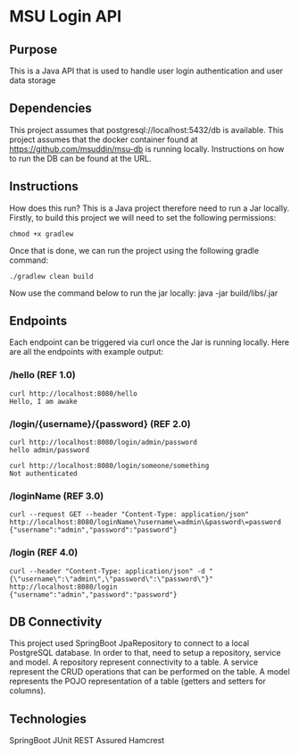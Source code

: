 # MSU Login API

## Purpose
This is a Java API that is used to handle user login authentication and user data storage

## Dependencies
This project assumes that postgresql://localhost:5432/db is available.
This project assumes that the docker container found at https://github.com/msuddin/msu-db is running locally. Instructions on how to run the DB can be found at the URL.

## Instructions
How does this run?
This is a Java project therefore need to run a Jar locally. Firstly, to build this project we will need to set the following permissions:
```
chmod +x gradlew
```

Once that is done, we can run the project using the following gradle command:
```
./gradlew clean build
```

Now use the command below to run the jar locally:
java -jar build/libs/<name>.jar

## Endpoints
Each endpoint can be triggered via curl once the Jar is running locally. Here are all the endpoints with example output:

### /hello (REF 1.0)
```
curl http://localhost:8080/hello
Hello, I am awake
```

### /login/{username}/{password} (REF 2.0)
```
curl http://localhost:8080/login/admin/password
hello admin/password

curl http://localhost:8080/login/someone/something
Not authenticated
```

### /loginName (REF 3.0)
```
curl --request GET --header "Content-Type: application/json" http://localhost:8080/loginName\?username\=admin\&password\=password
{"username":"admin","password":"password"}
```

### /login (REF 4.0)
```
curl --header "Content-Type: application/json" -d "{\"username\":\"admin\",\"password\":\"password\"}" http://localhost:8080/login
{"username":"admin","password":"password"}
```

## DB Connectivity
This project used SpringBoot JpaRepository to connect to a local PostgreSQL database. In order to that, need to setup a repository, service and model.
A repository represent connectivity to a table.
A service represent the CRUD operations that can be performed on the table.
A model represents the POJO representation of a table (getters and setters for columns).

## Technologies
SpringBoot
JUnit
REST Assured
Hamcrest
